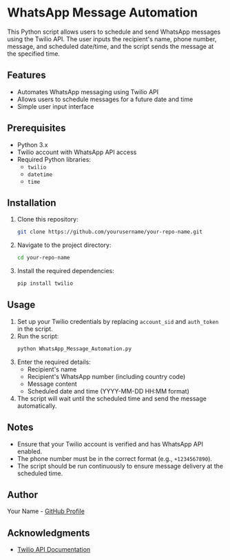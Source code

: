 # WhatsApp Message Automation

This Python script allows users to schedule and send WhatsApp messages using the Twilio API. The user inputs the recipient's name, phone number, message, and scheduled date/time, and the script sends the message at the specified time.

## Features
- Automates WhatsApp messaging using Twilio API
- Allows users to schedule messages for a future date and time
- Simple user input interface

## Prerequisites
- Python 3.x
- Twilio account with WhatsApp API access
- Required Python libraries:
  - `twilio`
  - `datetime`
  - `time`

## Installation
1. Clone this repository:
   ```bash
   git clone https://github.com/yourusername/your-repo-name.git
   ```
2. Navigate to the project directory:
   ```bash
   cd your-repo-name
   ```
3. Install the required dependencies:
   ```bash
   pip install twilio
   ```

## Usage
1. Set up your Twilio credentials by replacing `account_sid` and `auth_token` in the script.
2. Run the script:
   ```bash
   python WhatsApp_Message_Automation.py
   ```
3. Enter the required details:
   - Recipient's name
   - Recipient's WhatsApp number (including country code)
   - Message content
   - Scheduled date and time (YYYY-MM-DD HH:MM format)
4. The script will wait until the scheduled time and send the message automatically.

## Notes
- Ensure that your Twilio account is verified and has WhatsApp API enabled.
- The phone number must be in the correct format (e.g., `+1234567890`).
- The script should be run continuously to ensure message delivery at the scheduled time.

## Author
Your Name - [GitHub Profile](https://github.com/apeksham22)

## Acknowledgments
- [Twilio API Documentation](https://www.twilio.com/docs/whatsapp/api)

